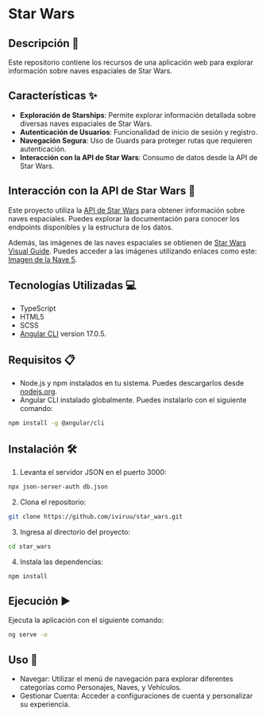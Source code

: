 # Star Wars

## Descripción 📄

Este repositorio contiene los recursos de una aplicación web para explorar información sobre naves espaciales de Star Wars.



## Características ✨

- **Exploración de Starships**: Permite explorar información detallada sobre diversas naves espaciales de Star Wars.
- **Autenticación de Usuarios**: Funcionalidad de inicio de sesión y registro.
- **Navegación Segura**: Uso de Guards para proteger rutas que requieren autenticación.
- **Interacción con la API de Star Wars**: Consumo de datos desde la API de Star Wars.

## Interacción con la API de Star Wars 🌌

Este proyecto utiliza la [API de Star Wars](https://swapi.dev/documentation) para obtener información sobre naves espaciales. Puedes explorar la documentación para conocer los endpoints disponibles y la estructura de los datos.

Además, las imágenes de las naves espaciales se obtienen de [Star Wars Visual Guide](https://starwars-visualguide.com/assets/img/starships/). Puedes acceder a las imágenes utilizando enlaces como este: [Imagen de la Nave 5](https://starwars-visualguide.com/assets/img/starships/5.jpg).



## Tecnologías Utilizadas 💻

- TypeScript
- HTML5
- SCSS 
- [Angular CLI](https://github.com/angular/angular-cli) version 17.0.5.

## Requisitos 📋

- Node.js y npm instalados en tu sistema. Puedes descargarlos desde [nodejs.org](https://nodejs.org/).
- Angular CLI instalado globalmente. Puedes instalarlo con el siguiente comando:

```bash
npm install -g @angular/cli
```

## Instalación 🛠️
1. Levanta el servidor JSON en el puerto 3000:

```bash
npx json-server-auth db.json
```

2. Clona el repositorio:
```bash
git clone https://github.com/iviruu/star_wars.git
```

3. Ingresa al directorio del proyecto:
```bash
cd star_wars
```

4. Instala las dependencias:
```bash
npm install
```


## Ejecución ▶️
Ejecuta la aplicación con el siguiente comando:
```bash
ng serve -o
```


## Uso 🚀

- Navegar: Utilizar el menú de navegación para explorar diferentes categorías como Personajes, Naves, y Vehículos.
- Gestionar Cuenta: Acceder a configuraciones de cuenta y personalizar su experiencia.







